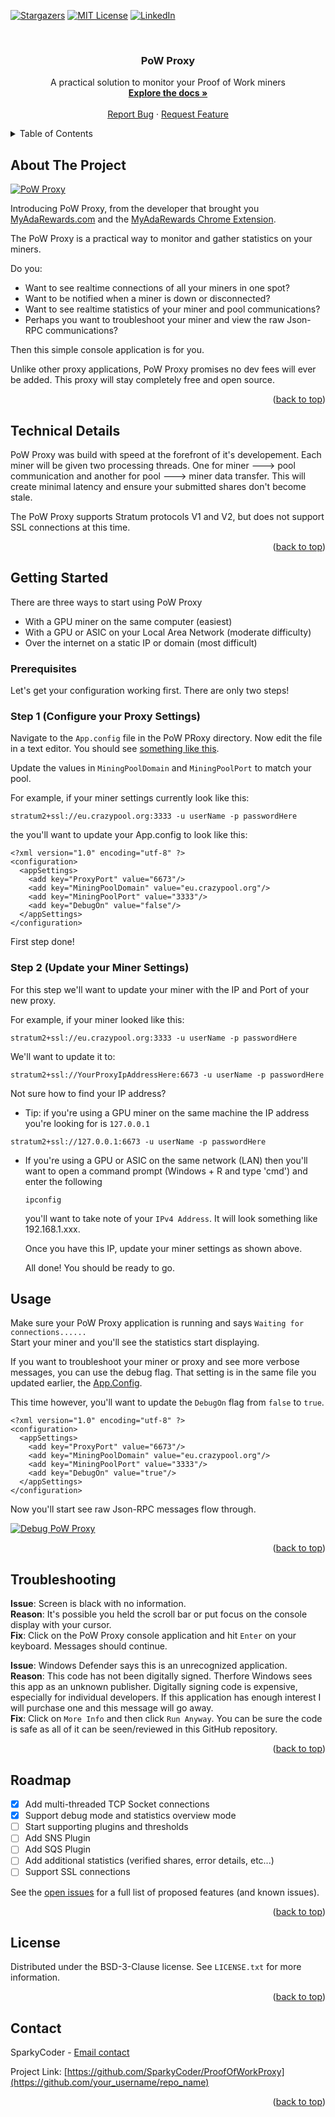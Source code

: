 <div id="top"></div>


[![Stargazers][stars-shield]][stars-url]
[![MIT License][license-shield]][license-url]
[![LinkedIn][linkedin-shield]][linkedin-url]



<!-- PROJECT LOGO -->
<br />
<div align="center">
  <h3 align="center">PoW Proxy</h3>

  <p align="center">
    A practical solution to monitor your Proof of Work miners
    <br />
    <a href="https://github.com/SparkyCoder/ProofOfWorkProxy/blob/main/README.md"><strong>Explore the docs »</strong></a>
    <br />
    <br />
    <a href="https://github.com/SparkyCoder/ProofOfWorkProxy/issues">Report Bug</a>
    ·
    <a href="https://github.com/SparkyCoder/ProofOfWorkProxy/issues">Request Feature</a>
  </p>
</div>



<!-- TABLE OF CONTENTS -->
<details>
  <summary>Table of Contents</summary>
  <ol>
    <li>
      <a href="#about-the-project">About The Project</a>
      <ul>
        <li><a href="#technical-details">Technical Details</a></li>
      </ul>
    </li>
    <li>
      <a href="#getting-started">Getting Started</a>
      <ul>
        <li><a href="#prerequisites">Prerequisites</a></li>
        <li><a href="#step-1-configure-your-proxy-settings">Step 1 (Configure your Proxy Settings)</a></li>
        <a href="#step-2-update-your-miner-settings">Step 2 (Update your Miner Settings)</a></li>
      </ul>
    </li>
    <li><a href="#usage">Usage</a></li> 
    <li><a href="#troubleshooting">Troubleshooting</a></li> 
    <li><a href="#roadmap">Roadmap</a></li>
    <li><a href="#license">License</a></li>
    <li><a href="#contact">Contact</a></li>
  </ol>
</details>



<!-- ABOUT THE PROJECT -->
## About The Project

[![PoW Proxy][product-screenshot]](https://github.com/SparkyCoder/ProofOfWorkProxy)

Introducing PoW Proxy, from the developer that brought you [MyAdaRewards.com](https://www.myadarewards.com/) and the [MyAdaRewards Chrome Extension](https://chrome.google.com/webstore/detail/my-ada-rewards/ohgbmofhglhmjpjeconlmlkekoajlabb).

The PoW Proxy is a practical way to monitor and gather statistics on your miners. 

Do you:
* Want to see realtime connections of all your miners in one spot?
* Want to be notified when a miner is down or disconnected?
* Want to see realtime statistics of your miner and pool communications?
* Perhaps you want to troubleshoot your miner and view the raw Json-RPC communications?

Then this simple console application is for you. 

Unlike other proxy applications, PoW Proxy promises no dev fees will ever be added. This proxy will stay completely free and open source.

<p align="right">(<a href="#top">back to top</a>)</p>



## Technical Details

PoW Proxy was build with speed at the forefront of it's developement. Each miner will be given two processing threads. One for miner ---> pool communication and another for pool ---> miner data transfer. This will create minimal latency and ensure your submitted shares don't become stale. 

The PoW Proxy supports Stratum protocols V1 and V2, but does not support SSL connections at this time.

<p align="right">(<a href="#top">back to top</a>)</p>



<!-- GETTING STARTED -->
## Getting Started

There are three ways to start using PoW Proxy
* With a GPU miner on the same computer (easiest)
* With a GPU or ASIC on your Local Area Network (moderate difficulty)
* Over the internet on a static IP or domain (most difficult)

### Prerequisites

Let's get your configuration working first. There are only two steps!

### Step 1 (Configure your Proxy Settings)

Navigate to the `App.config` file in the PoW PRoxy directory. Now edit the file in a text editor. You should see [something like this](https://raw.githubusercontent.com/SparkyCoder/ProofOfWorkProxy/main/ProofOfWorkProxy/App.config). 

Update the values in `MiningPoolDomain` and `MiningPoolPort` to match your pool. 

For example, if your miner settings currently look like this: 
```
stratum2+ssl://eu.crazypool.org:3333 -u userName -p passwordHere
```
the you'll want to update your App.config to look like this:

```
<?xml version="1.0" encoding="utf-8" ?>
<configuration>
  <appSettings>
    <add key="ProxyPort" value="6673"/>
    <add key="MiningPoolDomain" value="eu.crazypool.org"/> 
    <add key="MiningPoolPort" value="3333"/> 
    <add key="DebugOn" value="false"/>
  </appSettings>
</configuration>
```

First step done!

### Step 2 (Update your Miner Settings)

For this step we'll want to update your miner with the IP and Port of your new proxy. 

For example, if your miner looked like this:

```
stratum2+ssl://eu.crazypool.org:3333 -u userName -p passwordHere
```

We'll want to update it to:

```
stratum2+ssl://YourProxyIpAddressHere:6673 -u userName -p passwordHere
```

Not sure how to find your IP address?

* Tip: if you're using a GPU miner on the same machine the IP address you're looking for is `127.0.0.1`
```
stratum2+ssl://127.0.0.1:6673 -u userName -p passwordHere
```
* If you're using a GPU or ASIC on the same network (LAN) then you'll want to open a command prompt (Windows + R and type 'cmd') and enter the following
  ```
  ipconfig
  ```
  you'll want to take note of your `IPv4 Address`. It will look something like 192.168.1.xxx. 

  Once you have this IP, update your miner settings as shown above.

  All done! You should be ready to go.



<!-- USAGE EXAMPLES -->
## Usage

Make sure your PoW Proxy application is running and says ```Waiting for connections......``` <br>
Start your miner and you'll see the statistics start displaying. 

If you want to troubleshoot your miner or proxy and see more verbose messages, you can use the debug flag. That setting is in the same file you updated earlier, the [App.Config](https://raw.githubusercontent.com/SparkyCoder/ProofOfWorkProxy/main/ProofOfWorkProxy/App.config). 

This time however, you'll want to update the `DebugOn` flag from `false` to `true`. 

```
<?xml version="1.0" encoding="utf-8" ?>
<configuration>
  <appSettings>
    <add key="ProxyPort" value="6673"/>
    <add key="MiningPoolDomain" value="eu.crazypool.org"/>
    <add key="MiningPoolPort" value="3333"/>
    <add key="DebugOn" value="true"/> 
  </appSettings>
</configuration>
```

Now you'll start see raw Json-RPC messages flow through. 

[![Debug PoW Proxy][debug-screenshot]](https://github.com/SparkyCoder/ProofOfWorkProxy)

<p align="right">(<a href="#top">back to top</a>)</p>

## Troubleshooting

<b>Issue</b>: Screen is black with no information. <br/>
<b>Reason</b>: It's possible you held the scroll bar or put focus on the console display with your cursor. <br/>
<b>Fix</b>: Click on the PoW Proxy console application and hit `Enter` on your keyboard. Messages should continue. 

<b>Issue</b>: Windows Defender says this is an unrecognized application. <br/>
<b>Reason</b>: This code has not been digitally signed. Therfore Windows sees this app as an unknown publisher. Digitally signing code is expensive, especially for individual developers. If this application has enough interest I will purchase one and this message will go away.<br/>
<b>Fix</b>: Click on `More Info` and then click `Run Anyway`. You can be sure the code is safe as all of it can be seen/reviewed in this GitHub repository. 

<p align="right">(<a href="#top">back to top</a>)</p>

<!-- ROADMAP -->
## Roadmap

- [x] Add multi-threaded TCP Socket connections
- [x] Support debug mode and statistics overview mode
- [ ] Start supporting plugins and thresholds
- [ ] Add SNS Plugin
- [ ] Add SQS Plugin
- [ ] Add additional statistics (verified shares, error details, etc...)
- [ ] Support SSL connections

See the [open issues](https://github.com/SparkyCoder/ProofOfWorkProxy/issues) for a full list of proposed features (and known issues).

<p align="right">(<a href="#top">back to top</a>)</p>


<!-- LICENSE -->
## License

Distributed under the BSD-3-Clause license. See `LICENSE.txt` for more information.

<p align="right">(<a href="#top">back to top</a>)</p>



<!-- CONTACT -->
## Contact

SparkyCoder - [Email contact](mailto:got-sparky@live.com) 

Project Link: [https://github.com/SparkyCoder/ProofOfWorkProxy](https://github.com/your_username/repo_name)

<p align="right">(<a href="#top">back to top</a>)</p>


[stars-shield]: https://img.shields.io/github/stars/SparkyCoder/ProofOfWorkProxy?style=for-the-badge
[stars-url]: https://github.com/SparkyCoder/ProofOfWorkProxy/stargazers
[license-shield]: https://img.shields.io/github/license/SparkyCoder/ProofOfWorkProxy?style=for-the-badge
[license-url]: https://raw.githubusercontent.com/SparkyCoder/ProofOfWorkProxy/main/LICENSE
[linkedin-shield]: https://img.shields.io/badge/-LinkedIn-black.svg?style=for-the-badge&logo=linkedin&colorB=555
[linkedin-url]:https://www.linkedin.com/in/david-kobuszewski-60315428/
[product-screenshot]: https://raw.githubusercontent.com/SparkyCoder/ProofOfWorkProxy/main/Images/screenshot.png
[debug-screenshot]: https://raw.githubusercontent.com/SparkyCoder/ProofOfWorkProxy/main/Images/DebugScreenshot.png